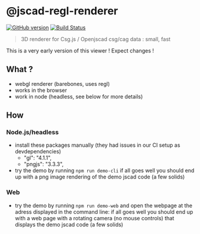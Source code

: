 # @jscad-regl-renderer

[![GitHub version](https://badge.fury.io/gh/jscad%2Fregl-renderer.svg)](https://badge.fury.io/gh/jscad%2Fregl-renderer)
[![Build Status](https://travis-ci.org/jscad/regl-renderer.svg)](https://travis-ci.org/jscad/regl-renderer)

> 3D renderer for Csg.js / Openjscad csg/cag data : small, fast

This is a very early version of this viewer ! Expect changes ! 

## What ?
- webgl renderer (barebones, uses regl)
- works in the browser
- work in node (headless, see below for more details)

## How

### Node.js/headless

- install these packages manually (they had issues in our CI setup as devdependencies)
  - "gl": "4.1.1",
  - "pngjs": "3.3.3",
- try the demo by running ```npm run demo-cli``` if all goes well you should end up with a png image rendering of the demo jscad code (a few solids)

### Web

- try the demo by running ```npm run demo-web``` and open the webpage at the adress displayed in the command line: if all goes well you should end up with a web page with a rotating camera (no mouse controls) that displays the demo jscad code (a few solids)
